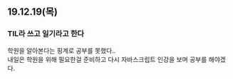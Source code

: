 ## 19.12.19(목)

### TIL라 쓰고 일기라고 한다

학원을 알아본다는 핑계로 공부를 못했다..   
내일은 학원을 위해 필요한걸 준비하고 다시 자바스크립트 인강을 보며 공부를 해야겠다.
